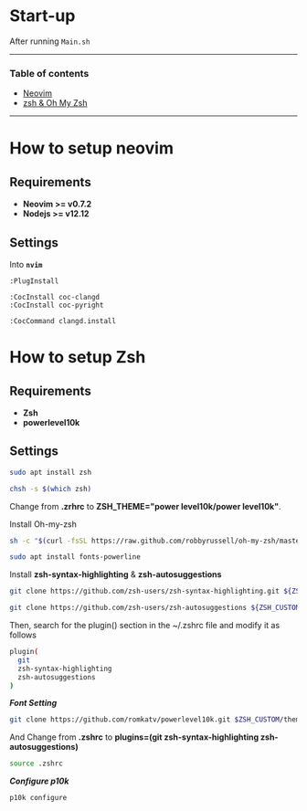 
# Start-up

After running `Main.sh`

---
### Table of contents

- [Neovim](#How-to-setup-neovim)
- [zsh & Oh My Zsh](#How-to-setup-Zsh)

---

# How to setup neovim

## Requirements

- **Neovim >= v0.7.2**
- **Nodejs >= v12.12**

## Settings

Into **`nvim`**

```vim
:PlugInstall
```

```vim
:CocInstall coc-clangd
:CocInstall coc-pyright

:CocCommand clangd.install
```


# How to setup Zsh

## Requirements

- **Zsh**
- **powerlevel10k**

## Settings

```bash
sudo apt install zsh
```

```bash
chsh -s $(which zsh)
```

Change from **.zrhrc** to **ZSH_THEME="power level10k/power level10k"**.

Install Oh-my-zsh

```bash
sh -c "$(curl -fsSL https://raw.github.com/robbyrussell/oh-my-zsh/master/tools/install.sh)"

sudo apt install fonts-powerline
```

Install **zsh-syntax-highlighting** & **zsh-autosuggestions**

```bash
git clone https://github.com/zsh-users/zsh-syntax-highlighting.git ${ZSH_CUSTOM:-~/.oh-my-zsh/custom}/plugins/zsh-syntax-highlighting

git clone https://github.com/zsh-users/zsh-autosuggestions ${ZSH_CUSTOM:-~/.oh-my-zsh/custom}/plugins/zsh-autosuggestions
```

Then, search for the plugin() section in the ~/.zshrc file and modify it as follows

```bash
plugin(
  git
  zsh-syntax-highlighting
  zsh-autosuggestions
)
```

***Font Setting***

```bash
git clone https://github.com/romkatv/powerlevel10k.git $ZSH_CUSTOM/themes/powerlevel10k
```

And Change from **.zshrc** to **plugins=(git zsh-syntax-highlighting zsh-autosuggestions)**

```bash
source .zshrc
```

***Configure p10k***

```bash
p10k configure
```
